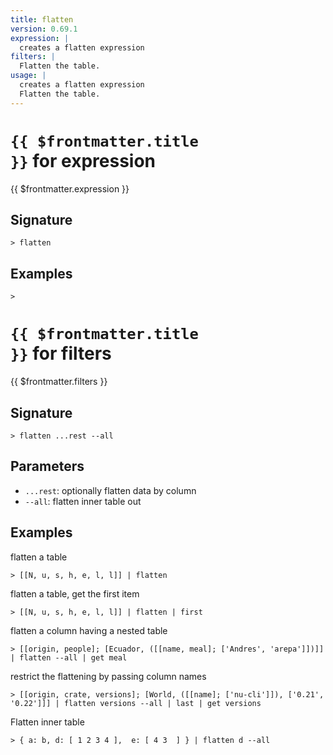 ```yaml
---
title: flatten
version: 0.69.1
expression: |
  creates a flatten expression
filters: |
  Flatten the table.
usage: |
  creates a flatten expression
  Flatten the table.
---
```


# <code>{{ $frontmatter.title }}</code> for expression

<div class='command-title'>{{ $frontmatter.expression }}</div>

## Signature

```> flatten ```

## Examples


```shell
>
```

# <code>{{ $frontmatter.title }}</code> for filters

<div class='command-title'>{{ $frontmatter.filters }}</div>

## Signature

```> flatten ...rest --all```

## Parameters

 -  `...rest`: optionally flatten data by column
 -  `--all`: flatten inner table out

## Examples

flatten a table
```shell
> [[N, u, s, h, e, l, l]] | flatten
```

flatten a table, get the first item
```shell
> [[N, u, s, h, e, l, l]] | flatten | first
```

flatten a column having a nested table
```shell
> [[origin, people]; [Ecuador, ([[name, meal]; ['Andres', 'arepa']])]] | flatten --all | get meal
```

restrict the flattening by passing column names
```shell
> [[origin, crate, versions]; [World, ([[name]; ['nu-cli']]), ['0.21', '0.22']]] | flatten versions --all | last | get versions
```

Flatten inner table
```shell
> { a: b, d: [ 1 2 3 4 ],  e: [ 4 3  ] } | flatten d --all
```
